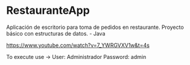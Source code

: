 # RestauranteApp

Aplicación de escritorio para toma de pedidos en restaurante.
Proyecto básico con estructuras de datos. - Java 

https://www.youtube.com/watch?v=7_YWRGVXV1w&t=4s 

To execute use ->
User: Administrador
Password: admin
